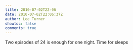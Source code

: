 ```yaml
---
title: 2010-07-02T22-06
date: 2010-07-02T22:06:37Z
author: Lee Turner
showtoc: false
comments: true
---
```


Two episodes of 24 is enough for one night.  Time for sleeps

